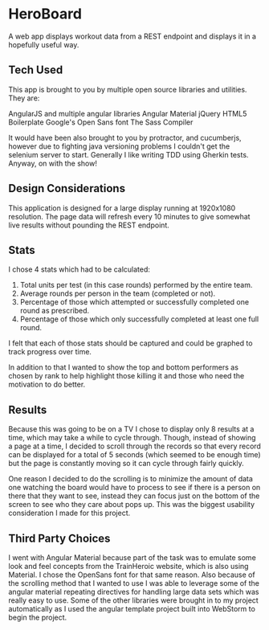 # HeroBoard

A web app displays workout data from a REST endpoint and displays it in a hopefully useful way.

## Tech Used

This app is brought to you by multiple open source libraries and utilities. They are:

AngularJS and multiple angular libraries
Angular Material
jQuery
HTML5 Boilerplate
Google's Open Sans font
The Sass Compiler

It would have been also brought to you by protractor, and cucumberjs, however due to fighting java versioning problems I couldn't get the selenium server to start. Generally I like writing TDD using Gherkin tests. Anyway, on with the show!

## Design Considerations

This application is designed for a large display running at 1920x1080 resolution. The page data will refresh every 10 minutes to give somewhat live results without pounding the REST endpoint.

## Stats

I chose 4 stats which had to be calculated:

1. Total units per test (in this case rounds) performed by the entire team.
2. Average rounds per person in the team (completed or not).
3. Percentage of those which attempted or successfully completed one round as prescribed.
4. Percentage of those which only successfully completed at least one full round.

I felt that each of those stats should be captured and could be graphed to track progress over time.

In addition to that I wanted to show the top and bottom performers as chosen by rank to help highlight those killing it and those who need the motivation to do better.


## Results

Because this was going to be on a TV I chose to display only 8 results at a time, which may take a while to cycle through. Though, instead of showing a page at a time, I decided to scroll through the records so that every record can be displayed for a total of 5 seconds (which seemed to be enough time) but the page is constantly moving so it can cycle through fairly quickly. 

One reason I decided to do the scrolling is to minimize the amount of data one watching the board would have to process to see if there is a person on there that they want to see, instead they can focus just on the bottom of the screen to see who they care about pops up. This was the biggest usability consideration I made for this project.


## Third Party Choices

I went with Angular Material because part of the task was to emulate some look and feel concepts from the TrainHeroic website, which is also using Material. I chose the OpenSans font for that same reason. Also because of the scrolling method that I wanted to use I was able to leverage some of the angular material repeating directives for handling large data sets which was really easy to use. Some of the other libraries were brought in to my project automatically as I used the angular template project built into WebStorm to begin the project.

